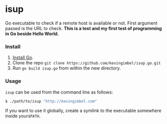 # isup
Go executable to check if a remote host is available or not. First argument passed is the URL to check. **This is a test and my first test of programming in Go beside Hello World.**

### Install
1. [Install Go](https://golang.org/doc/install#install).
2. Clone the repo `git clone https://github.com/kevingimbel/isup.go.git`
3. Run `go build isup.go` from within the new directory.

### Usage
`isup` can be used from the command line as follows:

```sh
$ ./path/to/isup "http://kevingimbel.com"
```
If you want to use it globally, create a symlink to the executable somewhere inside your`$PATH`.
